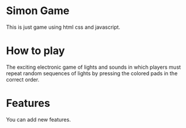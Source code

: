 # Simon Game

This is just game using html css and javascript.

# How to play

The exciting electronic game of lights and sounds in which players must repeat random sequences of lights by pressing the colored pads in the correct order.

# Features

You can add new features.
